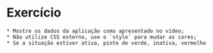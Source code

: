 # Exercício
    * Mostre os dados da aplicação como apresentado no vídeo;
    * Nâo utilize CSS externo, use o `style` para mudar as cores;
    * Se a situação estiver ativa, pinte de verde, inativa, vermelho